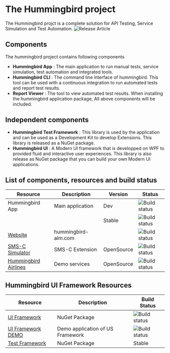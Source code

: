 # The Hummingbird project
The Hummingbird projct is a complete solution for API Testing, Service Simulation and Test Automation.
![Release Article](https://www.linkedin.com/pulse/hummingbird-october-2018-release-overview-huaxing-yuan)


## Components
The hummingbird project contains following components
* **Hummingbird App** : The main application to run manual tests, service simulation, test automation and integrated tools.
* **Hummingbird CLI** : The command line interface of hummingbird. This tool can be used with a continuous integration to run automated tests and report test results.
* **Report Viewer** : The tool to view automated test results.
When installing the hummingbird application package, All above components will be included.

## Independent components
* **Hummingbird Test Framework** : This library is used by the application and can be used as a Development Kit to develop Extensions. This library is released as a NuGet package.
* **Hummingbird UI** : A Modern UI framework that is developped on WPF to provided fluid and interactive user experiences. This library is also release as NuGet package that you can build your own Modern UI applications.


## List of components, resources and build status
Resource 	    | Description		| Version 	| Status 
---|---|---|---
Hummingbird App | Main application  | Dev 		| ![Build status](https://hummingbird.visualstudio.com/Hummingbird%20ALM/_apis/build/status/TestStudio%20Build?branchName=dev)
 | | | Stable	| ![Build status](https://hummingbird.visualstudio.com/Hummingbird%20ALM/_apis/build/status/TestStudio%20Build?branchName=master)
[Website](http://www.hummingbird-alm.com)			| hummingbird-alm.com|			| ![Build status](https://hummingbird.visualstudio.com/Hummingbird%20ALM/_apis/build/status/Hummingbird%20Online)
[SMS-C Simulator](https://github.com/huaxing-yuan/smsc-simulator) | SMS-C Extension	| OpenSource | ![Build status](https://hummingbird.visualstudio.com/Hummingbird%20ALM/_apis/build/status/Hummingbird%20Extension%20SMS-C)
[Hummingbird Airlines](https://github.com/huaxing-yuan/hummingbird.airlines.svc) | Demo services | OpenSource		| ![Build status](https://hummingbird.visualstudio.com/Hummingbird%20ALM/_apis/build/status/Hummingbird%20Airlines)

## Hummingbird UI Framework Resources
Resource 	    | Description		| Build Status 
---|---|---
[UI Framework](https://www.nuget.org/packages/Hummingbird.UI/) |	NuGet Package	| ![Build status](https://hummingbird.visualstudio.com/Hummingbird%20ALM/_apis/build/status/Hummingbird%20UI)
[UI Framework DEMO](https://github.com/huaxing-yuan/hummingbird.ui.demo) | Demo application of US Framework | ![Build status](https://hummingbird.visualstudio.com/Hummingbird%20ALM/_apis/build/status/Hummingbird%20UI%20Demo)
[Test Framework](https://www.nuget.org/packages/Hummingbird.TestFramework/)  | NuGet Package		| Stable	| 
